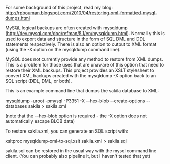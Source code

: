 For some background of this project, read my blog:
http://rpbouman.blogspot.com/2010/04/restoring-xml-formatted-mysql-dumps.html

MySQL logical backups are often created with mysqldump (http://dev.mysql.com/doc/refman/5.1/en/mysqldump.html). Normall y this is used to export data and structure in the form of SQL DML and DDL statements respectively. There is also an option to output to XML format (using the -X option on the mysqldump command line).

MySQL does not currently provide any method to restore from XML dumps. This is a problem for those uses that are unaware of this option that need to restore their XML backups. This project provides an XSLT stylesheet to convert XML backups created with the mysqldump -X option back to an SQL script (DDL, DML, or both).

This is an example command line that dumps the sakila database to XML:

mysqldump -uroot -pmysql -P3351 -X --hex-blob --create-options --databases sakila > sakila.xml

(note that the --hex-blob option is required - the -X option does not automatically escape BLOB data)

To restore sakila.xml, you can generate an SQL script with:

xsltproc mysqldump-xml-to-sql.xslt sakila.xml > sakila.sql

sakila.sql can be restored in the usual way with the mysql command line client. (You can probably also pipeline it, but I haven't tested that yet)
